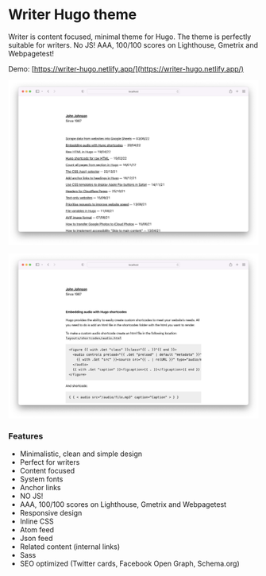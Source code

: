 # Writer Hugo theme

Writer is content focused, minimal theme for Hugo. The theme is perfectly suitable for writers. No JS! AAA, 100/100 scores on Lighthouse, Gmetrix and Webpagetest!

Demo: [https://writer-hugo.netlify.app/](https://writer-hugo.netlify.app/)

![Theme screenshot](screenshot1.png)

![Theme screenshot](screenshot2.png)

### Features

- Minimalistic, clean and simple design
- Perfect for writers
- Content focused
- System fonts
- Anchor links
- NO JS!
- AAA, 100/100 scores on Lighthouse, Gmetrix and Webpagetest
- Responsive design
- Inline CSS
- Atom feed
- Json feed
- Related content (internal links)
- Sass
- SEO optimized (Twitter cards, Facebook Open Graph, Schema.org)